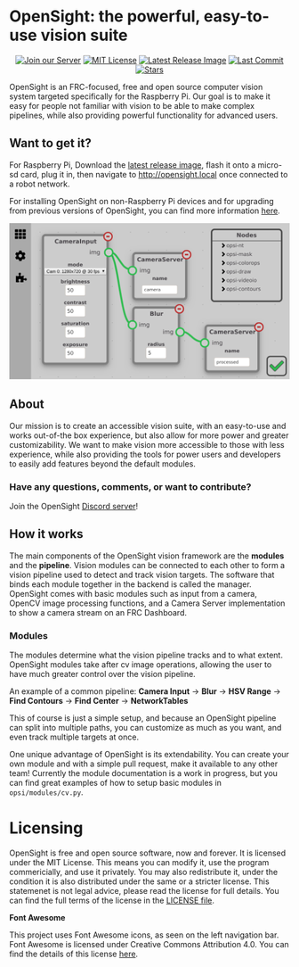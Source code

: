 # OpenSight: the powerful, easy-to-use vision suite

<p align="center">
    <a href="https://discordapp.com/invite/hPqpdsK">
        <img src="https://img.shields.io/discord/573690061720125441?label=Discord&style=flat"
            alt="Join our Server"></a>
    <a href="https://github.com/opensight-cv/opensight/blob/master/LICENSE">
        <img src="https://img.shields.io/github/license/opensight-cv/opensight?style=flat"
            alt="MIT License"></a>
    <a href="https://github.com/opensight-cv/opsi-gen/releases/latest">
        <img src="https://img.shields.io/github/v/release/opensight-cv/opsi-gen?style=flat"
            alt="Latest Release Image"></a>
    <a href="https://github.com/opensight-cv/opensight/commits/master">
        <img src="https://img.shields.io/github/last-commit/opensight-cv/opensight?style=flat"
            alt="Last Commit"></a>
    <a href="https://github.com/opensight-cv/opensight/stargazers">
        <img src="https://img.shields.io/github/stars/opensight-cv/opensight?style=flat"
            alt="Stars"></a>
</p>

OpenSight is an FRC-focused, free and open source computer vision system targeted specifically for the Raspberry Pi. Our goal is to make it easy for people not familiar with vision to be able to make complex pipelines, while also providing powerful functionality for advanced users.

## Want to get it?
For Raspberry Pi, Download the [latest release image](https://github.com/opensight-cv/opsi-gen/releases/latest), flash it onto a micro-sd card, plug it in, then navigate to http://opensight.local once connected to a robot network.

For installing OpenSight on non-Raspberry Pi devices and for upgrading from previous versions of OpenSight, you can find more information [here](https://github.com/opensight-cv/packages#how-do-i-upgrade-an-existing-installation-of-opensight).

![OpenSight Nodetree](images/simple_nodetree.png "OpenSight Nodetree")

## About

Our mission is to create an accessible vision suite, with an easy-to-use and works out-of-the box experience, but also allow for more power and greater customizability. We want to make vision more accessible to those with less experience, while also providing the tools for power users and developers to easily add features beyond the default modules.

### Have any questions, comments, or want to contribute?
Join the OpenSight [Discord server](https://discord.gg/hPqpdsK)!

## How it works
The main components of the OpenSight vision framework are the **modules** and the **pipeline**. 
Vision modules can be connected to each other to form a vision pipeline used to detect and track vision targets. The software that binds each module together in the backend is called the manager. OpenSight comes with basic modules such as input from a camera, OpenCV image processing functions, and a Camera Server implementation to show a camera stream on an FRC Dashboard.

### Modules
The modules determine what the vision pipeline tracks and to what extent. OpenSight modules take after cv image operations, allowing the user to have much greater control over the vision pipeline.

An example of a common pipeline: 
**Camera Input** -> **Blur** -> **HSV Range** -> **Find Contours** -> **Find Center** -> 
**NetworkTables**

This of course is just a simple setup, and because an OpenSight pipeline can split into multiple paths, you can customize as much as you want, and even track multiple targets at once.

One unique advantage of OpenSight is its extendability. You can create your own module and with a simple pull request, make it available to any other team! Currently the module documentation is a work in progress, but you can find great examples of how to setup basic modules in `opsi/modules/cv.py`.

# Licensing

OpenSight is free and open source software, now and forever. It is licensed under the MIT License. This means you can modify it, use the program commericially, and use it privately. You may also redistribute it, under the condition it is also distributed under the same or a stricter license. This statemenet is not legal advice, please read the license for full details. You can find the full terms of the license in the [LICENSE file](https://github.com/opensight-cv/opensight/tree/master/LICENSE).

**Font Awesome**

This project uses Font Awesome icons, as seen on the left navigation bar. Font Awesome is licensed under Creative Commons Attribution 4.0. You can find the details of this license [here](https://fontawesome.com/license/free).
